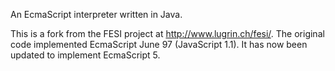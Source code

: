 An EcmaScript interpreter written in Java.

This is a fork from the FESI project at http://www.lugrin.ch/fesi/. The original code implemented EcmaScript June 97 (JavaScript 1.1). It has now been updated to implement EcmaScript 5.
